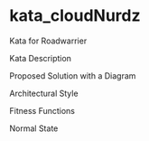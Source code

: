 # kata_cloudNurdz
Kata for Roadwarrier


Kata Description 


Proposed Solution with a Diagram 



Architectural Style 



Fitness Functions 



Normal State
